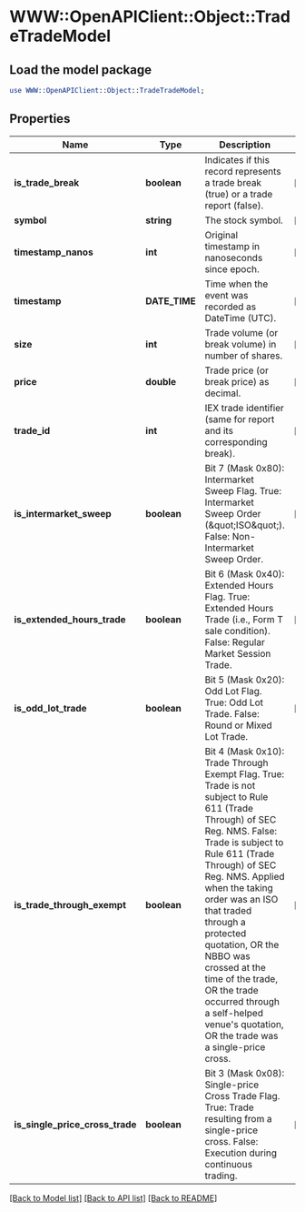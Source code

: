 # WWW::OpenAPIClient::Object::TradeTradeModel

## Load the model package
```perl
use WWW::OpenAPIClient::Object::TradeTradeModel;
```

## Properties
Name | Type | Description | Notes
------------ | ------------- | ------------- | -------------
**is_trade_break** | **boolean** | Indicates if this record represents a trade break (true) or a trade report (false). | [optional] 
**symbol** | **string** | The stock symbol. | [optional] 
**timestamp_nanos** | **int** | Original timestamp in nanoseconds since epoch. | [optional] 
**timestamp** | **DATE_TIME** | Time when the event was recorded as DateTime (UTC). | [optional] 
**size** | **int** | Trade volume (or break volume) in number of shares. | [optional] 
**price** | **double** | Trade price (or break price) as decimal. | [optional] 
**trade_id** | **int** | IEX trade identifier (same for report and its corresponding break). | [optional] 
**is_intermarket_sweep** | **boolean** | Bit 7 (Mask 0x80): Intermarket Sweep Flag. True: Intermarket Sweep Order (\&quot;ISO\&quot;). False: Non-Intermarket Sweep Order. | [optional] 
**is_extended_hours_trade** | **boolean** | Bit 6 (Mask 0x40): Extended Hours Flag. True: Extended Hours Trade (i.e., Form T sale condition). False: Regular Market Session Trade. | [optional] 
**is_odd_lot_trade** | **boolean** | Bit 5 (Mask 0x20): Odd Lot Flag. True: Odd Lot Trade. False: Round or Mixed Lot Trade. | [optional] 
**is_trade_through_exempt** | **boolean** | Bit 4 (Mask 0x10): Trade Through Exempt Flag. True: Trade is not subject to Rule 611 (Trade Through) of SEC Reg. NMS. False: Trade is subject to Rule 611 (Trade Through) of SEC Reg. NMS. Applied when the taking order was an ISO that traded through a protected quotation, OR the NBBO was crossed at the time of the trade, OR the trade occurred through a self-helped venue&#39;s quotation, OR the trade was a single-price cross. | [optional] 
**is_single_price_cross_trade** | **boolean** | Bit 3 (Mask 0x08): Single-price Cross Trade Flag. True: Trade resulting from a single-price cross. False: Execution during continuous trading. | [optional] 

[[Back to Model list]](../README.md#documentation-for-models) [[Back to API list]](../README.md#documentation-for-api-endpoints) [[Back to README]](../README.md)


